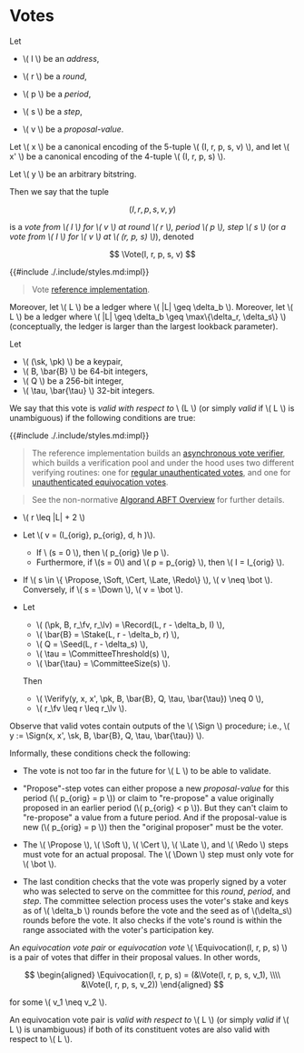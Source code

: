$$
\newcommand \pk {\mathrm{pk}}
\newcommand \sk {\mathrm{sk}}
\newcommand \fv {\text{first}}
\newcommand \lv {\text{last}}
\newcommand \Vote {\mathrm{Vote}}
\newcommand \Equivocation {\mathrm{Equivocation}}
\newcommand \Propose {\mathit{propose}}
\newcommand \Soft {\mathit{soft}}
\newcommand \Cert {\mathit{cert}}
\newcommand \Late {\mathit{late}}
\newcommand \Redo {\mathit{redo}}
\newcommand \Down {\mathit{down}}
\newcommand \Seed {\mathrm{Seed}}
\newcommand \Record {\mathrm{Record}}
\newcommand \Stake {\mathrm{Stake}}
\newcommand \CommitteeSize {\mathrm{CommitteeSize}}
\newcommand \CommitteeThreshold {\mathrm{CommitteeThreshold}}
\newcommand \Sign {\mathrm{Sign}}
\newcommand \Verify {\mathrm{Verify}}
$$

# Votes

Let

- \\( I \\) be an _address_,

- \\( r \\) be a _round_,

- \\( p \\) be a _period_,

- \\( s \\) be a _step_,

- \\( v \\) be a _proposal-value_.

Let \\( x \\) be a canonical encoding of the 5-tuple \\( (I, r, p, s, v) \\), and
let \\( x' \\) be a canonical encoding of the 4-tuple \\( (I, r, p, s) \\).

Let \\( y \\) be an arbitrary bitstring.

Then we say that the tuple

$$
(I, r, p, s, v, y)
$$

is a _vote from \\( I \\) for \\( v \\) at round \\( r \\), period \\( p \\), step
\\( s \\)_ (or _a vote from \\( I \\) for \\( v \\) at \\( (r, p, s) \\)_), denoted

$$
\Vote(I, r, p, s, v)
$$

{{#include ./.include/styles.md:impl}}
> Vote [reference implementation](https://github.com/algorand/go-algorand/blob/b6e5bcadf0ad3861d4805c51cbf3f695c38a93b7/agreement/vote.go#L152).

Moreover, let \\( L \\) be a ledger where \\( |L| \geq \delta_b \\).
Moreover, let \\( L \\) be a ledger where \\( |L| \geq \delta_b \geq \max\\{\delta_r, \delta_s\\} \\)
(conceptually, the ledger is larger than the largest lookback parameter).

Let

- \\( (\sk, \pk) \\) be a keypair,
- \\( B, \bar{B} \\) be 64-bit integers,
- \\( Q \\) be a 256-bit integer,
- \\( \tau, \bar{\tau} \\) 32-bit integers.

We say that this vote is _valid with respect to_ \\ (L \\) (or simply _valid_ if
\\( L \\) is unambiguous) if the following conditions are true:

{{#include ./.include/styles.md:impl}}
> The reference implementation builds an [asynchronous vote verifier](https://github.com/algorand/go-algorand/blob/b6e5bcadf0ad3861d4805c51cbf3f695c38a93b7/agreement/asyncVoteVerifier.go#L52),
> which builds a verification pool and under the hood uses two different verifying
> routines: one for [regular unauthenticated votes](https://github.com/algorand/go-algorand/blob/b6e5bcadf0ad3861d4805c51cbf3f695c38a93b7/agreement/vote.go#L97),
> and one for [unauthenticated equivocation votes](https://github.com/algorand/go-algorand/blob/b6e5bcadf0ad3861d4805c51cbf3f695c38a93b7/agreement/vote.go#L193).

> See the non-normative [Algorand ABFT Overview](./abft-overview.md) for further
> details.

- \\( r \leq |L| + 2 \\)

- Let \\( v = (I_{orig}, p_{orig}, d, h )\\).
  - If \\ (s = 0 \\), then \\( p_{orig} \le p \\).
  - Furthermore, if \\(s = 0\\) and \\( p = p_{orig} \\), then \\( I = I_{orig} \\).

<!-- This condition is not enforced in the verifying side, only in the `makeVote()`
side. It would be easy to add this as an additional check. -->

- If \\( s \in \\{ \Propose, \Soft, \Cert, \Late, \Redo\\} \\), \\( v \neq \bot \\).
Conversely, if \\( s = \Down \\), \\( v = \bot \\).

- Let
  - \\( (\pk, B, r_\fv, r_\lv) = \Record(L, r - \delta_b, I) \\),
  - \\( \bar{B} = \Stake(L, r - \delta_b, r) \\),
  - \\( Q = \Seed(L, r - \delta_s) \\),
  - \\( \tau = \CommitteeThreshold(s) \\),
  - \\( \bar{\tau} = \CommitteeSize(s) \\).

  Then
  - \\( \Verify(y, x, x', \pk, B, \bar{B}, Q, \tau, \bar{\tau}) \neq 0 \\),
  - \\( r_\fv \leq r \leq r_\lv \\).

Observe that valid votes contain outputs of the \\( \Sign \\) procedure; i.e.,
\\( y := \Sign(x, x', \sk, B, \bar{B}, Q, \tau, \bar{\tau}) \\).

Informally, these conditions check the following:

- The vote is not too far in the future for \\( L \\) to be able to validate.

- "Propose"-step votes can either propose a new _proposal-value_ for this period
(\\( p_{orig} = p \\)) or claim to "re-propose" a value originally proposed in an 
earlier period (\\( p_{orig} < p \\)). But they can't claim to "re-propose" a value
from a future period. And if the proposal-value is new (\\( p_{orig} = p \\)) then
the "original proposer" must be the voter.

- The \\( \Propose \\), \\( \Soft \\), \\( \Cert \\), \\( \Late \\), and \\( \Redo \\)
steps must vote for an actual proposal. The \\( \Down \\) step must only vote
for \\( \bot \\).

- The last condition checks that the vote was properly signed by a voter who was
selected to serve on the committee for this _round_, _period_, and _step_. The
committee selection process uses the voter's stake and keys as of \\( \delta_b \\)
rounds before the vote and the seed as of \\(\delta_s\\) rounds before the vote.
It also checks if the vote's round is within the range associated with the voter's
participation key.

An _equivocation vote pair_ or _equivocation vote_
\\( \Equivocation(I, r, p, s) \\) is a pair of votes that differ in
their proposal values. In other words,

$$
\begin{aligned}
\Equivocation(I, r, p, s)
 = (&\Vote(I, r, p, s, v_1), \\\\
    &\Vote(I, r, p, s, v_2))
\end{aligned}
$$

for some \\( v_1 \neq v_2 \\).

An equivocation vote pair is _valid with respect to_ \\( L \\) (or simply _valid_
if \\( L \\) is unambiguous) if both of its constituent votes are also valid with
respect to \\( L \\).
